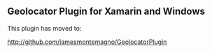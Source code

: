 ## Geolocator Plugin for Xamarin and Windows

This plugin has moved to:

http://github.com/jamesmontemagno/GeolocatorPlugin